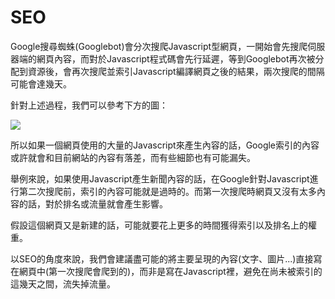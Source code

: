 # SEO

Google搜尋蜘蛛\(Googlebot\)會分次搜爬Javascript型網頁，一開始會先搜爬伺服器端的網頁內容，而對於Javascript程式碼會先行延遲，等到Googlebot再次被分配到資源後，會再次搜爬並索引Javascript編譯網頁之後的結果，兩次搜爬的間隔可能會達幾天。

針對上述過程，我們可以參考下方的圖：

![](https://lh6.googleusercontent.com/3oWALN1erCvM6sWocDq1c3yOXO5nDULGGlVpe9aj23bTqubNUneFa17H5poPWxy5CCsvTozt0eM2X_3xpzCM21YzgnVUpNSV8UohR3gKJ_S0cTdzLwYbAHOCH0d3kZg1QclKdUrl)

所以如果一個網頁使用的大量的Javascript來產生內容的話，Google索引的內容或許就會和目前網站的內容有落差，而有些細節也有可能漏失。

舉例來說，如果使用Javascript產生新聞內容的話，在Google針對Javascript進行第二次搜爬前，索引的內容可能就是過時的。而第一次搜爬時網頁又沒有太多內容的話，對於排名或流量就會產生影響。

假設這個網頁又是新建的話，可能就要花上更多的時間獲得索引以及排名上的權重。

以SEO的角度來說，我們會建議盡可能的將主要呈現的內容\(文字、圖片...\)直接寫在網頁中\(第一次搜爬會爬到的\)，而非是寫在Javascript裡，避免在尚未被索引的這幾天之間，流失掉流量。


